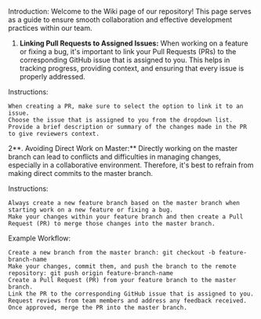 Introduction:
Welcome to the Wiki page of our repository! This page serves as a guide to ensure smooth collaboration and effective development practices within our team.

1. **Linking Pull Requests to Assigned Issues:**
When working on a feature or fixing a bug, it's important to link your Pull Requests (PRs) to the corresponding GitHub issue that is assigned to you. This helps in tracking progress, providing context, and ensuring that every issue is properly addressed.

Instructions:

    When creating a PR, make sure to select the option to link it to an issue.
    Choose the issue that is assigned to you from the dropdown list.
    Provide a brief description or summary of the changes made in the PR to give reviewers context.

2**. Avoiding Direct Work on Master:**
Directly working on the master branch can lead to conflicts and difficulties in managing changes, especially in a collaborative environment. Therefore, it's best to refrain from making direct commits to the master branch.

Instructions:

    Always create a new feature branch based on the master branch when starting work on a new feature or fixing a bug.
    Make your changes within your feature branch and then create a Pull Request (PR) to merge those changes into the master branch.

Example Workflow:

    Create a new branch from the master branch: git checkout -b feature-branch-name
    Make your changes, commit them, and push the branch to the remote repository: git push origin feature-branch-name
    Create a Pull Request (PR) from your feature branch to the master branch.
    Link the PR to the corresponding GitHub issue that is assigned to you.
    Request reviews from team members and address any feedback received.
    Once approved, merge the PR into the master branch.
